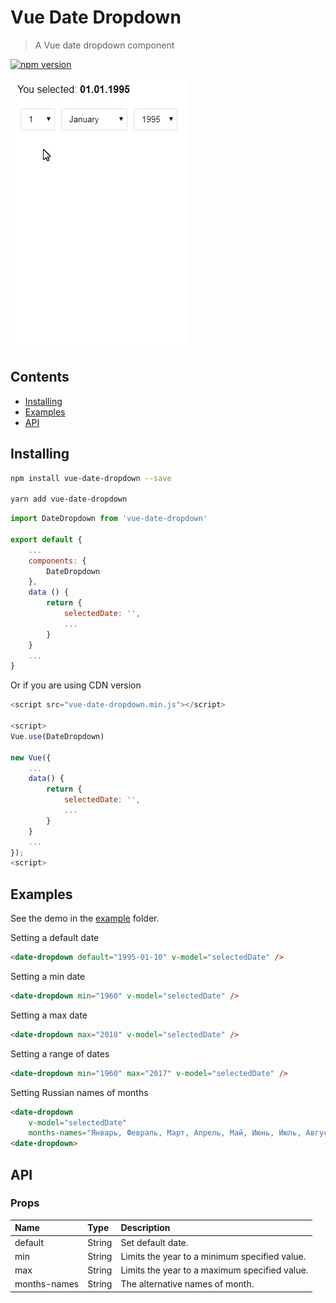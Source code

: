 # Vue Date Dropdown

> A Vue date dropdown component

[![npm version](https://badge.fury.io/js/vue-date-dropdown.svg)](https://badge.fury.io/js/vue-date-dropdown)

![Example](./assets/vue-date-dropdown.gif)

## Contents

 - [Installing](https://github.com/yangirov/vue-date-dropdown#installing)
 - [Examples](https://github.com/yangirov/vue-date-dropdown#examples)
 - [API](https://github.com/yangirov/vue-date-dropdown#api)

## Installing

```bash
npm install vue-date-dropdown --save

yarn add vue-date-dropdown
```

```js
import DateDropdown from 'vue-date-dropdown'

export default {
	...
	components: {
		DateDropdown
	},
	data () {
		return {
			selectedDate: '',
			...
		}
	}
	...
}
```
Or if you are using CDN version

```js
<script src="vue-date-dropdown.min.js"></script>

<script>
Vue.use(DateDropdown)

new Vue({
	...
	data() {
		return {
			selectedDate: '',
			...
		}
	}
	...
});
<script>
```

## Examples

See the demo in the [example](https://github.com/yangirov/vue-date-dropdown/tree/master/example) folder.

Setting a default date

```html
<date-dropdown default="1995-01-10" v-model="selectedDate" />
```

Setting a min date

```html
<date-dropdown min="1960" v-model="selectedDate" />
```

Setting a max date

```html
<date-dropdown max="2018" v-model="selectedDate" />
```

Setting a range of dates

```html
<date-dropdown min="1960" max="2017" v-model="selectedDate" />
```

Setting Russian names of months

```html
<date-dropdown
	v-model="selectedDate" 
	months-names="Январь, Февраль, Март, Апрель, Май, Июнь, Июль, Август, Сентябрь, Октябрь, Ноябрь, Декабрь">
<date-dropdown>
```

## API

### Props

| Name         | Type     | Description                                      |
| :------------| :------- | :------------------------------------------------|
| default      | String   | Set default date.                                |
| min          | String   | Limits the year to a minimum specified value.    |
| max          | String   | Limits the year to a maximum specified value.    |
| months-names | String   | The alternative names of month.                  |